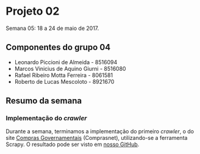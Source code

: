 # Projeto 02

Semana 05: 18 a 24 de maio de 2017.

## Componentes do grupo 04

* Leonardo Piccioni de Almeida - 8516094
* Marcos Vinicius de Aquino Giurni - 8516080
* Rafael Ribeiro Motta Ferreira - 8061581
* Roberto de Lucas Mescoloto - 8921670

## Resumo da semana

### Implementação do *crawler*

Durante a semana, terminamos a implementação do primeiro *crawler*, o do site [Compras Governamentais](http://www.comprasgovernamentais.gov.br/) (Comprasnet), utilizando-se a ferramenta Scrapy. O resultado pode ser visto em [nosso GitHub](https://github.com/leopiccionia/LicitaSP).